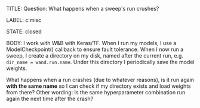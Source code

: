 TITLE:
Question: What happens when a sweep's run crushes?

LABEL:
c:misc

STATE:
closed

BODY:
I work with W&B with Keras/TF. When I run my models, I use a ModelCheckpoint() callback to ensure fault tolerance. When I now run a sweep, I create a directory on my disk, named after the current run, e.g. `dir_name = wand.run.name`.
Under this directory I periodically save the model weights.

What happens when a run crashes (due to whatever reasons), is it run again **with the same name** so I can check if my directory exists and load weights from there? Other wording: Is the same hyperparameter combination run again the next time after the crash?

